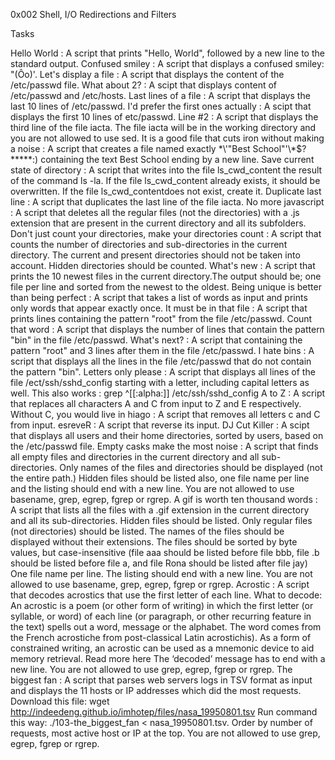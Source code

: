 0x002 Shell, I/O Redirections and Filters


Tasks

Hello World : A script that prints "Hello, World", followed by a new line to the standard output.
Confused smiley : A script that displays a confused smiley: "(Ôo)'.
Let's display a file : A script that displays the content of the /etc/passwd file.
What about 2? : A scipt that displays content of /etc/passwd and /etc/hosts.
Last lines of a file : A script that displays the last 10 lines of /etc/passwd. 
I'd prefer the first ones actually : A scipt that displays the first 10 lines of etc/passwd.
Line #2 : A script that displays the third line of the file iacta. The file iacta will be in the working directory and you are not allowed to use sed.
It is a good file that cuts iron without making a noise : A script that creates a file named exactly \*\\'"Best School"\'\\*$\?\*\*\*\*\*:) containing the text Best School ending by a new line.
Save current state of directory : A script that writes into the file ls_cwd_content the result of the command ls -la. If the file ls_cwd_content already exists, it should be overwritten. If the file ls_cwd_contentdoes not exist, create it.
Duplicate last line : A script that duplicates the last line of the file iacta.
No more javascript : A script that deletes all the regular files (not the directories) with a .js extension that are present in the current directory and all its subfolders.
Don't just count your directories, make your directories count : A script that counts the number of directories and sub-directories in the current directory. The current and present directories should not be taken into account. Hidden directories should be counted.
What's new : A script that prints the 10 newest files in the current directory.The output should be; one file per line and sorted from the newest to the oldest.
Being unique is better than being perfect : A script that takes a list of words as input and prints only words that appear exactly once.
It must be in that file : A script that prints lines containing the pattern "root" from the file /etc/passwd.
Count that word : A script that displays the number of lines that contain the pattern "bin" in the file /etc/passwd.
What's next? : A script that containing the pattern "root" and 3 lines after them in the file /etc/passwd.
I hate bins : A script that displays all the lines in the file /etc/passwd that do not contain the pattern "bin".
Letters only please : A script that displays all lines of the file /ect/ssh/sshd_config starting with a letter, including capital letters as well.
This also works : grep ^[[:alpha:]] /etc/ssh/sshd_config
A to Z : A script that replaces all characters A and C from input to Z and E respectively.
Without C, you would live in hiago : A script that removes all letters c and C from input.
esreveR : A script that reverse its input.
DJ Cut Killer : A scipt that displays all users and their home directories, sorted by users, based on the /etc/passwd file.
Empty casks make the most noise : A script that finds all empty files and directories in the current directory and all sub-directories.
Only names of the files and directories should be displayed (not the entire path.)
Hidden files should be listed also, one file name per line and the listing should end with a new line.
You are not allowed to use basename, grep, egrep, fgrep or rgrep.
A gif is worth ten thousand words : A script that lists all the files with a .gif extension in the current directory and all its sub-directories.
Hidden files should be listed.
Only regular files (not directories) should be listed.
The names of the files should be displayed without their extensions.
The files should be sorted by byte values, but case-insensitive (file aaa should be listed before file bbb, file .b should be listed before file a, and file Rona should be listed after file jay)
One file name per line.
The listing should end with a new line.
You are not allowed to use basename, grep, egrep, fgrep or rgrep.
Acrostic : A script that decodes acrostics that use the first letter of each line.
What to decode: An acrostic is a poem (or other form of writing) in which the first letter (or syllable, or word) of each line (or paragraph, or other recurring feature in the text) spells out a word, message or the alphabet. The word comes from the French acrostiche from post-classical Latin acrostichis). As a form of constrained writing, an acrostic can be used as a mnemonic device to aid memory retrieval. Read more here
The ‘decoded’ message has to end with a new line.
You are not allowed to use grep, egrep, fgrep or rgrep.
The biggest fan : A script that parses web servers logs in TSV format as input and displays the 11 hosts or IP addresses which did the most requests.
Download this file: wget http://indeedeng.github.io/imhotep/files/nasa_19950801.tsv
Run command this way: ./103-the_biggest_fan < nasa_19950801.tsv.
Order by number of requests, most active host or IP at the top.
You are not allowed to use grep, egrep, fgrep or rgrep.
